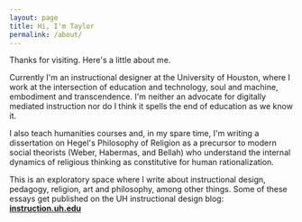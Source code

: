 ```yaml
---
layout: page
title: Hi, I'm Taylor
permalink: /about/
---
```


Thanks for visiting. Here's a little about me.

Currently I'm an instructional designer at the University of Houston, where I work at the intersection of education and technology, soul and machine, embodiment and transcendence. I'm neither an advocate for digitally mediated instruction nor do I think it spells the end of education as we know it.

I also teach humanities courses and, in my spare time, I'm writing a dissertation on Hegel's Philosophy of Religion as a precursor to modern social theorists (Weber, Habermas, and Bellah) who understand the internal dynamics of religious thinking as constitutive for human rationalization.

This is an exploratory space where I write about instructional design, pedagogy, religion, art and philosophy, among other things. Some of these essays get published on the UH instructional design blog: **[instruction.uh.edu](http://instruction.uh.edu)**
